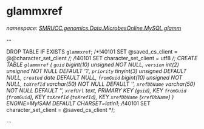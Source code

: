 ﻿# glammxref
_namespace: [SMRUCC.genomics.Data.MicrobesOnline.MySQL.glamm](./index.md)_

--
 
 DROP TABLE IF EXISTS `glammxref`;
 /*!40101 SET @saved_cs_client = @@character_set_client */;
 /*!40101 SET character_set_client = utf8 */;
 CREATE TABLE `glammxref` (
 `guid` bigint(10) unsigned NOT NULL,
 `version` int(2) unsigned NOT NULL DEFAULT '1',
 `priority` tinyint(3) unsigned DEFAULT NULL,
 `created` date DEFAULT NULL,
 `fromGuid` bigint(10) unsigned NOT NULL,
 `toXrefId` varchar(50) NOT NULL DEFAULT '',
 `xrefDbName` varchar(50) NOT NULL DEFAULT '',
 `xrefUrl` text,
 PRIMARY KEY (`guid`),
 KEY `fromGuid` (`fromGuid`),
 KEY `toXrefId` (`toXrefId`),
 KEY `xrefDbName` (`xrefDbName`)
 ) ENGINE=MyISAM DEFAULT CHARSET=latin1;
 /*!40101 SET character_set_client = @saved_cs_client */;
 
 --





